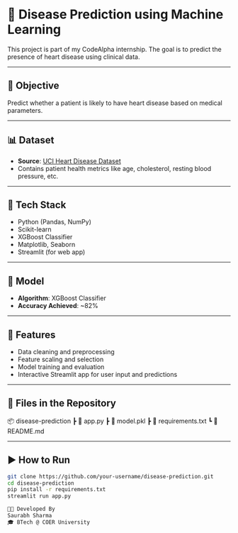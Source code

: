 # 🧠 Disease Prediction using Machine Learning

This project is part of my CodeAlpha internship. The goal is to predict the presence of heart disease using clinical data.

---

## 📌 Objective
Predict whether a patient is likely to have heart disease based on medical parameters.

---

## 📊 Dataset
- **Source**: [UCI Heart Disease Dataset](https://archive.ics.uci.edu/dataset/45/heart+disease)
- Contains patient health metrics like age, cholesterol, resting blood pressure, etc.

---

## 🧰 Tech Stack
- Python (Pandas, NumPy)
- Scikit-learn
- XGBoost Classifier
- Matplotlib, Seaborn
- Streamlit (for web app)

---

## 🧠 Model
- **Algorithm**: XGBoost Classifier
- **Accuracy Achieved**: ~82%

---

## 🚀 Features
- Data cleaning and preprocessing
- Feature scaling and selection
- Model training and evaluation
- Interactive Streamlit app for user input and predictions

---

## 📁 Files in the Repository
📦 disease-prediction
┣ 📜 app.py
┣ 📜 model.pkl
┣ 📜 requirements.txt
┗ 📜 README.md


---

## ▶️ How to Run

```bash
git clone https://github.com/your-username/disease-prediction.git
cd disease-prediction
pip install -r requirements.txt
streamlit run app.py

👨‍💻 Developed By
Saurabh Sharma
🎓 BTech @ COER University



